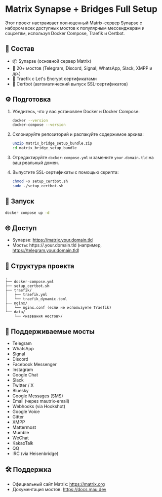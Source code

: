 # Matrix Synapse + Bridges Full Setup

Этот проект настраивает полноценный Matrix-сервер Synapse с набором всех доступных мостов к популярным мессенджерам и соцсетям, используя Docker Compose, Traefik и Certbot.

## 🔧 Состав

- 📦 Synapse (основной сервер Matrix)
- 🧩 20+ мостов (Telegram, Discord, Signal, WhatsApp, Slack, XMPP и др.)
- 🔐 Traefik с Let's Encrypt сертификатами
- 📜 Certbot (автоматический выпуск SSL-сертификатов)

## ⚙️ Подготовка

1. Убедитесь, что у вас установлен Docker и Docker Compose:
   ```bash
   docker --version
   docker-compose --version
   ```

2. Склонируйте репозиторий и распакуйте содержимое архива:
   ```bash
   unzip matrix_bridge_setup_bundle.zip
   cd matrix_bridge_setup_bundle
   ```

3. Отредактируйте `docker-compose.yml` и замените `your.domain.tld` на ваш реальный домен.

4. Выпустите SSL-сертификаты с помощью скрипта:
   ```bash
   chmod +x setup_certbot.sh
   sudo ./setup_certbot.sh
   ```

## 🚀 Запуск

```bash
docker compose up -d
```

## 🌐 Доступ

- Synapse: https://matrix.your.domain.tld
- Мосты: https://<bridge>.your.domain.tld (например, https://telegram.your.domain.tld)

## 📁 Структура проекта

```
.
├── docker-compose.yml
├── setup_certbot.sh
├── traefik/
│   ├── traefik.yml
│   └── traefik_dynamic.toml
├── nginx/
│   └── nginx.conf (если не используете Traefik)
└── data/
    └── <названия мостов>/
```

## 🧩 Поддерживаемые мосты

- Telegram
- WhatsApp
- Signal
- Discord
- Facebook Messenger
- Instagram
- Google Chat
- Slack
- Twitter / X
- Bluesky
- Google Messages (SMS)
- Email (через mautrix-email)
- Webhooks (via Hookshot)
- Google Voice
- Gitter
- XMPP
- Mattermost
- Mumble
- WeChat
- KakaoTalk
- QQ
- IRC (via Heisenbridge)

## 🛠️ Поддержка

- Официальный сайт Matrix: https://matrix.org
- Документация мостов: https://docs.mau.dev